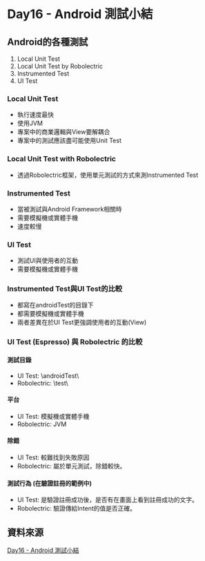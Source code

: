 # Day16 - Android 測試小結

## Android的各種測試

1. Local Unit Test
2. Local Unit Test by Robolectric
3. Instrumented Test
4. UI Test

### Local Unit Test

- 執行速度最快
- 使用JVM
- 專案中的商業邏輯與View要解耦合
- 專案中的測試應該盡可能使用Unit Test

### Local Unit Test with Robolectric

- 透過Robolectric框架，使用單元測試的方式來測Instrumented Test

### Instrumented Test

- 當被測試與Android Framework相關時
- 需要模擬機或實體手機
- 速度較慢

### UI Test

- 測試UI與使用者的互動
- 需要模擬機或實體手機

### Instrumented Test與UI Test的比較

- 都寫在androidTest的目錄下
- 都需要模擬機或實體手機
- 兩者差異在於UI Test更強調使用者的互動(View)

### UI Test (Espresso) 與 Robolectric 的比較

#### 測試目錄

- UI Test: \androidTest\
- Robolectric: \test\

#### 平台

- UI Test: 模擬機或實體手機
- Robolectric: JVM

#### 除錯

- UI Test: 較難找到失敗原因
- Robolectric: 屬於單元測試，除錯較快。

#### 測試行為 (在驗證註冊的範例中)

- UI Test: 是驗證註冊成功後，是否有在畫面上看到註冊成功的文字。
- Robolectric: 驗證傳給Intent的值是否正確。

## 資料來源

[Day16 - Android 測試小結 ](https://ithelp.ithome.com.tw/articles/10222724)